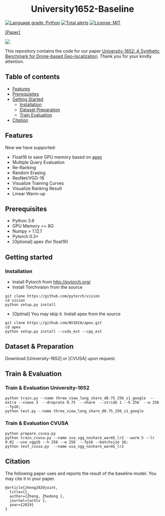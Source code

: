 <h1 align="center"> University1652-Baseline </h1>

[![Language grade: Python](https://img.shields.io/lgtm/grade/python/g/layumi/Person_reID_baseline_pytorch.svg?logo=lgtm&logoWidth=18)](https://lgtm.com/projects/g/layumi/Person_reID_baseline_pytorch/context:python)
[![Total alerts](https://img.shields.io/lgtm/alerts/g/layumi/Person_reID_baseline_pytorch.svg?logo=lgtm&logoWidth=18)](https://lgtm.com/projects/g/layumi/Person_reID_baseline_pytorch/alerts/)
[![License: MIT](https://img.shields.io/badge/License-MIT-green.svg)](https://opensource.org/licenses/MIT)

[[Paper]](https://arxiv.org/abs/1711.05535) 

![](https://github.com/layumi/University1652-Baseline/blob/master/doc/index_files/Data.jpg)

This repository contains the code for our paper [University-1652: A Synthetic Benchmark for Drone-based Geo-localization](https://arxiv.org/abs/1711.05535). Thank you for your kindly attention.

## Table of contents
* [Features](#features)
* [Prerequisites](#prerequisites)
* [Getting Started](#getting-started)
    * [Installation](#installation)
    * [Dataset Preparation](#dataset--preparation)
    * [Train Evaluation ](#train--evaluation)
* [Citation](#citation)

## Features
Now we have supported:
- Float16 to save GPU memory based on [apex](https://github.com/NVIDIA/apex)
- Multiple Query Evaluation
- Re-Ranking
- Random Erasing
- ResNet/VGG-16
- Visualize Training Curves
- Visualize Ranking Result
- Linear Warm-up 

## Prerequisites

- Python 3.6
- GPU Memory >= 8G
- Numpy > 1.12.1
- Pytorch 0.3+
- [Optional] apex (for float16) 

## Getting started
### Installation
- Install Pytorch from http://pytorch.org/
- Install Torchvision from the source
```
git clone https://github.com/pytorch/vision
cd vision
python setup.py install
```
- [Optinal] You may skip it. Install apex from the source
```
git clone https://github.com/NVIDIA/apex.git
cd apex
python setup.py install --cuda_ext --cpp_ext
```

## Dataset & Preparation
Download [University-1652] or [CVUSA] upon request.

## Train & Evaluation 
### Train & Evaluation University-1652
```
python train.py --name three_view_long_share_d0.75_256_s1_google  --extra --views 3  --droprate 0.75  --share  --stride 1 --h 256  --w 256 --fp16; 
python test.py --name three_view_long_share_d0.75_256_s1_google
```

### Train & Evaluation CVUSA
```
python prepare_cvusa.py
python train_cvusa.py --name usa_vgg_noshare_warm5_lr2 --warm 5 --lr 0.02 --use_vgg16 --h 256 --w 256  --fp16 --batchsize 16;
python test_cvusa.py  --name usa_vgg_noshare_warm5_lr2 
```



## Citation
The following paper uses and reports the result of the baseline model. You may cite it in your paper.
```
@article{zheng2020joint,
  title={},
  author={Zheng, Zhedong },
  journal={arXiv },
  year={2019}
}
```
